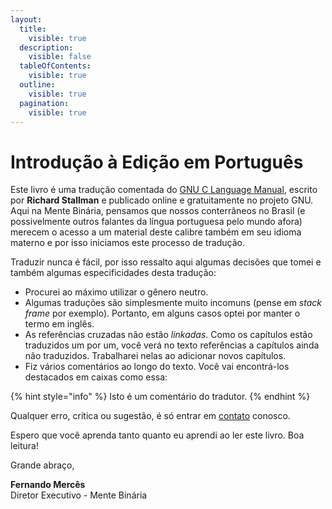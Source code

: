 ```yaml
---
layout:
  title:
    visible: true
  description:
    visible: false
  tableOfContents:
    visible: true
  outline:
    visible: true
  pagination:
    visible: true
---
```


# Introdução à Edição em Português

Este livro é uma tradução comentada do [GNU C Language Manual](https://www.gnu.org/software/c-intro-and-ref/), escrito por **Richard Stallman** e publicado online e gratuitamente no projeto GNU. Aqui na Mente Binária, pensamos que nossos conterrâneos no Brasil (e possivelmente outros falantes da língua portuguesa pelo mundo afora) merecem o acesso a um material deste calibre também em seu idioma materno e por isso iniciamos este processo de tradução.

Traduzir nunca é fácil, por isso ressalto aqui algumas decisões que tomei e também algumas especificidades desta tradução:

* Procurei ao máximo utilizar o gênero neutro.
* Algumas traduções são simplesmente muito incomuns (pense em _stack frame_ por exemplo). Portanto, em alguns casos optei por manter o termo em inglês.
* As referências cruzadas não estão _linkadas_. Como os capítulos estão traduzidos um por um, você verá no texto referências a capítulos ainda não traduzidos. Trabalharei nelas ao adicionar novos capítulos.
* Fiz vários comentários ao longo do texto. Você vai encontrá-los destacados em caixas como essa:

{% hint style="info" %}
Isto é um comentário do tradutor.
{% endhint %}

Qualquer erro, crítica ou sugestão, é só entrar em [contato](https://www.mentebinaria.com.br/contact/) conosco.

Espero que você aprenda tanto quanto eu aprendi ao ler este livro. Boa leitura!

Grande abraço,

**Fernando Mercês**\
Diretor Executivo - Mente Binária
